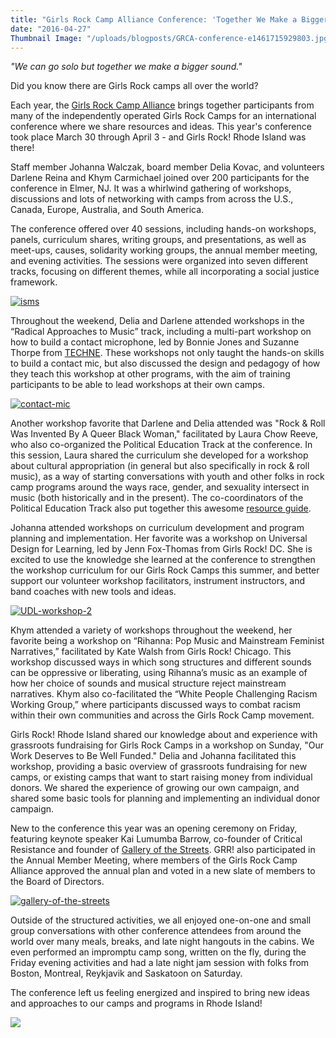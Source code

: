 ```yaml
---
title: "Girls Rock Camp Alliance Conference: 'Together We Make a Bigger Sound'"
date: "2016-04-27"
Thumbnail Image: "/uploads/blogposts/GRCA-conference-e1461715929803.jpg"
---
```


_"We can go solo but together we make a bigger sound."_

Did you know there are Girls Rock camps all over the world?

Each year, the [Girls Rock Camp Alliance](http://girlsrockcampalliance.org) brings together participants from many of the independently operated Girls Rock Camps for an international conference where we share resources and ideas. This year's conference took place March 30 through April 3 - and Girls Rock! Rhode Island was there!

Staff member Johanna Walczak, board member Delia Kovac, and volunteers Darlene Reina and Khym Carmichael joined over 200 participants for the conference in Elmer, NJ. It was a whirlwind gathering of workshops, discussions and lots of networking with camps from across the U.S., Canada, Europe, Australia, and South America.

The conference offered over 40 sessions, including hands-on workshops, panels, curriculum shares, writing groups, and presentations, as well as meet-ups, causes, solidarity working groups, the annual member meeting, and evening activities. The sessions were organized into seven different tracks, focusing on different themes, while all incorporating a social justice framework.

[![isms](/uploads/blogposts/isms-e1461713553962.jpg)](http://girlsrockri.org/wp-content/uploads/2016/04/isms-e1461713553962.jpg)

Throughout the weekend, Delia and Darlene attended workshops in the “Radical Approaches to Music” track, including a multi-part workshop on how to build a contact microphone, led by Bonnie Jones and Suzanne Thorpe from [TECHNE](https://technesound.org/). These workshops not only taught the hands-on skills to build a contact mic, but also discussed the design and pedagogy of how they teach this workshop at other programs, with the aim of training participants to be able to lead workshops at their own camps.

[![contact-mic](/uploads/blogposts/contact-mic1-e1461710397330.jpg)](http://girlsrockri.org/wp-content/uploads/2016/04/contact-mic1-e1461710397330.jpg)

Another workshop favorite that Darlene and Delia attended was "Rock & Roll Was Invented By A Queer Black Woman," facilitated by Laura Chow Reeve, who also co-organized the Political Education Track at the conference. In this session, Laura shared the curriculum she developed for a workshop about cultural appropriation (in general but also specifically in rock & roll music), as a way of starting conversations with youth and other folks in rock camp programs around the ways race, gender, and sexuality intersect in music (both historically and in the present). The co-coordinators of the Political Education Track also put together this awesome [resource guide](http://grcapoliticaledu.tumblr.com/ "GRCA Political Education Resources").

Johanna attended workshops on curriculum development and program planning and implementation. Her favorite was a workshop on Universal Design for Learning, led by Jenn Fox-Thomas from Girls Rock! DC. She is excited to use the knowledge she learned at the conference to strengthen the workshop curriculum for our Girls Rock Camps this summer, and better support our volunteer workshop facilitators, instrument instructors, and band coaches with new tools and ideas.

[![UDL-workshop-2](/uploads/blogposts/UDL-workshop-2-e1461710656213.jpg)](http://girlsrockri.org/wp-content/uploads/2016/04/UDL-workshop-2-e1461710656213.jpg)

Khym attended a variety of workshops throughout the weekend, her favorite being a workshop on “Rihanna: Pop Music and Mainstream Feminist Narratives,” facilitated by Kate Walsh from Girls Rock! Chicago. This workshop discussed ways in which song structures and different sounds can be oppressive or liberating, using Rihanna’s music as an example of how her choice of sounds and musical structure reject mainstream narratives. Khym also co-facilitated the “White People Challenging Racism Working Group,” where participants discussed ways to combat racism within their own communities and across the Girls Rock Camp movement.

Girls Rock! Rhode Island shared our knowledge about and experience with grassroots fundraising for Girls Rock Camps in a workshop on Sunday, "Our Work Deserves to Be Well Funded." Delia and Johanna facilitated this workshop, providing a basic overview of grassroots fundraising for new camps, or existing camps that want to start raising money from individual donors. We shared the experience of growing our own campaign, and shared some basic tools for planning and implementing an individual donor campaign.

New to the conference this year was an opening ceremony on Friday, featuring keynote speaker Kai Lumumba Barrow, co-founder of Critical Resistance and founder of [Gallery of the Streets](http://galleryofthestreets.org/). GRR! also participated in the Annual Member Meeting, where members of the Girls Rock Camp Alliance approved the annual plan and voted in a new slate of members to the Board of Directors.

[![gallery-of-the-streets](/uploads/blogposts/gallery-of-the-streets-e1461711301298.jpg)](http://girlsrockri.org/wp-content/uploads/2016/04/gallery-of-the-streets-e1461711301298.jpg)

Outside of the structured activities, we all enjoyed one-on-one and small group conversations with other conference attendees from around the world over many meals, breaks, and late night hangouts in the cabins. We even performed an impromptu camp song, written on the fly, during the Friday evening activities and had a late night jam session with folks from Boston, Montreal, Reykjavik and Saskatoon on Saturday.

The conference left us feeling energized and inspired to bring new ideas and approaches to our camps and programs in Rhode Island!

[![](/uploads/blogposts/Team-GRRI1-e1461774907361.jpg)](http://girlsrockri.org/wp-content/uploads/2016/04/Team-GRRI1-e1461774907361.jpg)
